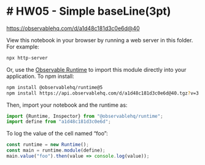 # # HW05 - Simple baseLine(3pt)

https://observablehq.com/d/a1d48c181d3c0e6d@40

View this notebook in your browser by running a web server in this folder. For
example:

~~~sh
npx http-server
~~~

Or, use the [Observable Runtime](https://github.com/observablehq/runtime) to
import this module directly into your application. To npm install:

~~~sh
npm install @observablehq/runtime@5
npm install https://api.observablehq.com/d/a1d48c181d3c0e6d@40.tgz?v=3
~~~

Then, import your notebook and the runtime as:

~~~js
import {Runtime, Inspector} from "@observablehq/runtime";
import define from "a1d48c181d3c0e6d";
~~~

To log the value of the cell named “foo”:

~~~js
const runtime = new Runtime();
const main = runtime.module(define);
main.value("foo").then(value => console.log(value));
~~~
